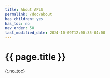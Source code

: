 ```yaml
---
title: About APLS
permalink: /doc/about
has_children: yes
has_toc: no
nav_order: 50
last_modified_date: 2024-10-09T12:00:35-04:00
---
```


# {{ page.title }}
{:.no_toc}
